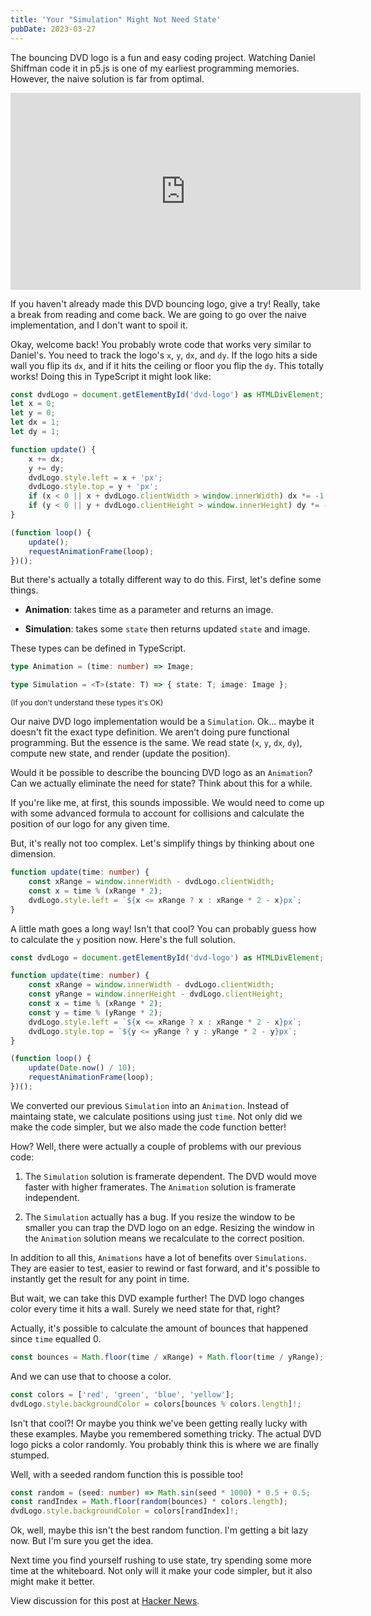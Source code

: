 ```yaml
---
title: 'Your "Simulation" Might Not Need State'
pubDate: 2023-03-27
---
```


The bouncing DVD logo is a fun and easy coding project. Watching Daniel Shiffman code it in p5.js is
one of my earliest programming memories. However, the naive solution is far from optimal.

<iframe width="560" height="315" src="https://www.youtube.com/embed/0j86zuqqTlQ" title="YouTube video player" frameborder="0" allow="accelerometer; autoplay; clipboard-write; encrypted-media; gyroscope; picture-in-picture; web-share" allowfullscreen></iframe>

If you haven't already made this DVD bouncing logo, give a try! Really, take a break from reading
and come back. We are going to go over the naive implementation, and I don't want to spoil it.

Okay, welcome back! You probably wrote code that works very similar to Daniel's. You need to track
the logo's `x`, `y`, `dx`, and `dy`. If the logo hits a side wall you flip its `dx`, and if it hits
the ceiling or floor you flip the `dy`. This totally works! Doing this in TypeScript it might look
like:

```ts
const dvdLogo = document.getElementById('dvd-logo') as HTMLDivElement;
let x = 0;
let y = 0;
let dx = 1;
let dy = 1;

function update() {
	x += dx;
	y += dy;
	dvdLogo.style.left = x + 'px';
	dvdLogo.style.top = y + 'px';
	if (x < 0 || x + dvdLogo.clientWidth > window.innerWidth) dx *= -1;
	if (y < 0 || y + dvdLogo.clientHeight > window.innerHeight) dy *= -1;
}

(function loop() {
	update();
	requestAnimationFrame(loop);
})();
```

But there's actually a totally different way to do this. First, let's define some things.

- **Animation**: takes time as a parameter and returns an image.

- **Simulation**: takes some `state` then returns updated `state` and image.

These types can be defined in TypeScript.

```ts
type Animation = (time: number) => Image;

type Simulation = <T>(state: T) => { state: T; image: Image };
```

<small>(If you don't understand these types it's OK)</small>

Our naive DVD logo implementation would be a `Simulation`. Ok... maybe it doesn't fit the exact type
definition. We aren't doing pure functional programming. But the essence is the same. We read state
(`x`, `y`, `dx`, `dy`), compute new state, and render (update the position).

Would it be possible to describe the bouncing DVD logo as an `Animation`? Can we actually eliminate
the need for state? Think about this for a while.

If you're like me, at first, this sounds impossible. We would need to come up with some advanced
formula to account for collisions and calculate the position of our logo for any given time.

But, it's really not too complex. Let's simplify things by thinking about one dimension.

```ts
function update(time: number) {
	const xRange = window.innerWidth - dvdLogo.clientWidth;
	const x = time % (xRange * 2);
	dvdLogo.style.left = `${x <= xRange ? x : xRange * 2 - x}px`;
}
```

A little math goes a long way! Isn't that cool? You can probably guess how to calculate the `y`
position now. Here's the full solution.

```ts
const dvdLogo = document.getElementById('dvd-logo') as HTMLDivElement;

function update(time: number) {
	const xRange = window.innerWidth - dvdLogo.clientWidth;
	const yRange = window.innerHeight - dvdLogo.clientHeight;
	const x = time % (xRange * 2);
	const y = time % (yRange * 2);
	dvdLogo.style.left = `${x <= xRange ? x : xRange * 2 - x}px`;
	dvdLogo.style.top = `${y <= yRange ? y : yRange * 2 - y}px`;
}

(function loop() {
	update(Date.now() / 10);
	requestAnimationFrame(loop);
})();
```

We converted our previous `Simulation` into an `Animation`. Instead of maintaing state, we calculate
positions using just `time`. Not only did we make the code simpler, but we also made the code
function better!

How? Well, there were actually a couple of problems with our previous code:

1. The `Simulation` solution is framerate dependent. The DVD would move faster with higher
   framerates. The `Animation` solution is framerate independent.

2. The `Simulation` actually has a bug. If you resize the window to be smaller you can trap the DVD
   logo on an edge. Resizing the window in the `Animation` solution means we recalculate to the
   correct position.

In addition to all this, `Animations` have a lot of benefits over `Simulations`. They are easier to
test, easier to rewind or fast forward, and it's possible to instantly get the result for any point
in time.

But wait, we can take this DVD example further! The DVD logo changes color every time it hits a
wall. Surely we need state for that, right?

Actually, it's possible to calculate the amount of bounces that happened since `time` equalled 0.

```ts
const bounces = Math.floor(time / xRange) + Math.floor(time / yRange);
```

And we can use that to choose a color.

```ts
const colors = ['red', 'green', 'blue', 'yellow'];
dvdLogo.style.backgroundColor = colors[bounces % colors.length]!;
```

Isn't that cool?! Or maybe you think we've been getting really lucky with these examples. Maybe you
remembered something tricky. The actual DVD logo picks a color randomly. You probably think this is
where we are finally stumped.

Well, with a seeded random function this is possible too!

```ts
const random = (seed: number) => Math.sin(seed * 1000) * 0.5 + 0.5;
const randIndex = Math.floor(random(bounces) * colors.length);
dvdLogo.style.backgroundColor = colors[randIndex]!;
```

Ok, well, maybe this isn't the best random function. I'm getting a bit lazy now. But I'm sure you
get the idea.

Next time you find yourself rushing to use state, try spending some more time at the whiteboard. Not
only will it make your code simpler, but it also might make it better.

View discussion for this post at [Hacker News](https://news.ycombinator.com/item?id=35336632).
